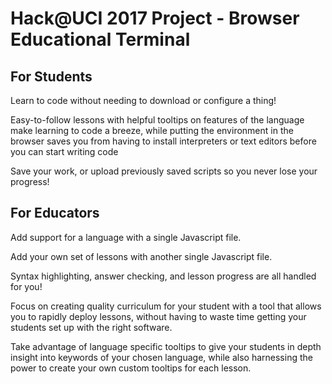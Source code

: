 # Hack@UCI 2017 Project - Browser Educational Terminal

## For Students
Learn to code without needing to download or configure a thing!

Easy-to-follow lessons with helpful tooltips on features of the language make learning to code a breeze, while putting the environment in the browser saves you from having to install interpreters or text editors before you can start writing code

Save your work, or upload previously saved scripts so you never lose your progress!

## For Educators
Add support for a language with a single Javascript file.

Add your own set of lessons with another single Javascript file.

Syntax highlighting, answer checking, and lesson progress are all handled for you!

Focus on creating quality curriculum for your student with a tool that allows you to rapidly deploy lessons, without having to waste time getting your students set up with the right software.

Take advantage of language specific tooltips to give your students in depth insight into keywords of your chosen language, while also harnessing the power to create your own custom tooltips for each lesson.
